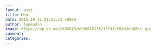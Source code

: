 ```yaml
--- 
layout: post 
title: Mem 
date: 2016-10-11 21:51:34 +0000 
author: lependin 
image: https://pp.vk.me/c636818/v636818135/32f3f/FOz8JehQZqk.jpg
comment: 
categories: 
---
```

